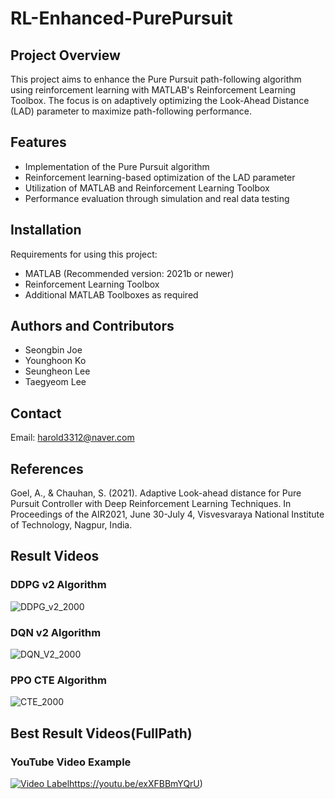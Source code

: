 # RL-Enhanced-PurePursuit

## Project Overview
This project aims to enhance the Pure Pursuit path-following algorithm using reinforcement learning with MATLAB's Reinforcement Learning Toolbox. The focus is on adaptively optimizing the Look-Ahead Distance (LAD) parameter to maximize path-following performance.

## Features
- Implementation of the Pure Pursuit algorithm
- Reinforcement learning-based optimization of the LAD parameter
- Utilization of MATLAB and Reinforcement Learning Toolbox
- Performance evaluation through simulation and real data testing

## Installation
Requirements for using this project:
- MATLAB (Recommended version: 2021b or newer)
- Reinforcement Learning Toolbox
- Additional MATLAB Toolboxes as required

## Authors and Contributors
- Seongbin Joe
- Younghoon Ko
- Seungheon Lee
- Taegyeom Lee

## Contact
Email: harold3312@naver.com

## References
Goel, A., & Chauhan, S. (2021). Adaptive Look-ahead distance for Pure Pursuit Controller with Deep Reinforcement Learning Techniques. In Proceedings of the AIR2021, June 30-July 4, Visvesvaraya National Institute of Technology, Nagpur, India.

## Result Videos

### DDPG v2 Algorithm
![DDPG_v2_2000](https://github.com/Githarold/AdaptiveLAD-PurePursuitRL/assets/101968287/048891f6-443e-4795-8234-d34649a8f893)

### DQN v2 Algorithm
![DQN_V2_2000](https://github.com/Githarold/AdaptiveLAD-PurePursuitRL/assets/101968287/d9b82a5f-344b-4928-b68e-1342f963a6b1)

### PPO CTE Algorithm
![CTE_2000](https://github.com/Githarold/AdaptiveLAD-PurePursuitRL/assets/101968287/8d05a78d-5dab-405d-888d-66fa9a7959c6)



## Best Result Videos(FullPath)

### YouTube Video Example
[![Video Label](http://img.youtube.com/vi/exXFBBmYQrU/0.jpg)](https://youtu.be/exXFBBmYQrU)https://youtu.be/exXFBBmYQrU)
